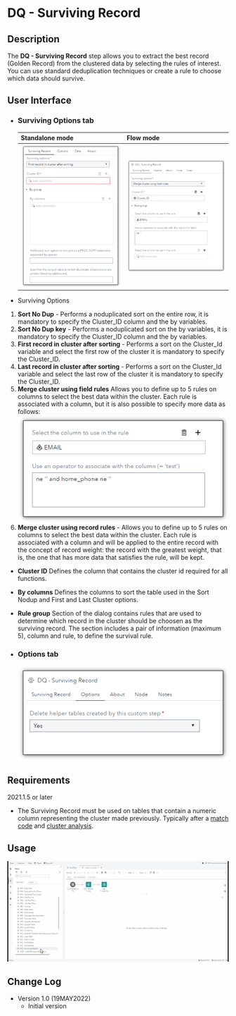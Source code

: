 # DQ - Surviving Record
 
## Description

The **DQ - Surviving Record** step allows you to extract the best record (Golden Record) from the clustered data by selecting the rules of interest. You can use standard deduplication techniques or create a rule to choose which data should survive.

## User Interface  

* ### Surviving Options tab ###

   | Standalone mode | Flow mode |
   | --- | --- |                  
   | ![](img/dqsurviving-tabsurvivingrecord-standalone.png) | ![](img/dqsurviving-tabsurvivingrecord-flowmode.png) |

* Surviving Options
1. **Sort No Dup**     - Performs a noduplicated sort on the entire row, it is mandatory to specify the Cluster_ID column and the by variables.  
2. **Sort No Dup key** - Performs a noduplicated sort on the by variables, it is mandatory to specify the Cluster_ID column and the by variables.  
3. **First record in cluster after sorting**   - Performs a sort on the Cluster_Id variable and select the first row of the cluster it is mandatory to specify the Cluster_ID.  
4. **Last record in cluster after sorting**    - Performs a sort on the Cluster_Id variable and select the last row of the cluster it is mandatory to specify the Cluster_ID.  
5. **Merge cluster using field rules** Allows you to define up to 5 rules on columns to select the best data within the cluster. Each rule is associated with a column, but it is also possible to specify more data as follows:  
![DQ - Surviving Record Rule Sample](img/dqsurviving-SurvivingRecord_Rule.png)
6. **Merge cluster using record rules** - Allows you to define up to 5 rules on columns to select the best data within the cluster. Each rule is associated with a column and will be applied to the entire record with the concept of record weight: the record with the greatest weight, that is, the one that has more data that satisfies the rule, will be kept.  
  
* **Cluster ID** Defines the column that contains the cluster id required for all functions.  
* **By columns** Defines the columns to sort the table used in the Sort Nodup and First and Last Cluster options.  
* **Rule group** Section of the dialog contains rules that are used to determine which record in the cluster should be choosen as the surviving record. The section includes a pair of information (maximum 5), column and rule, to define the survival rule.  

* ### Options tab ###  

   ![](img/dqsurviving-tabsurvivingoptions-flowmode.png)  

## Requirements

2021.1.5 or later

* The Surviving Record must be used on tables that contain a numeric column representing the cluster made previously. Typically after a [match code]((<https://github.com/sassoftware/sas-studio-custom-steps/blob/main/DQ%20-%20Match%20Code/README.md>)) and [cluster analysis](<https://github.com/sassoftware/sas-studio-custom-steps/blob/main/DQ%20-%20Clustering/README.md>).  

## Usage

![Using the DQ - Surviving Record](img/dqsurvivingrecord-demo.gif)  

## Change Log

* Version 1.0 (19MAY2022)
    * Initial version  
	